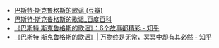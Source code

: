 - [巴斯特·斯克鲁格斯的歌谣 (豆瓣)](https://movie.douban.com/subject/26952704/)
- [巴斯特·斯克鲁格斯的歌谣_百度百科](https://baike.baidu.com/item/%E5%B7%B4%E6%96%AF%E7%89%B9%C2%B7%E6%96%AF%E5%85%8B%E9%B2%81%E6%A0%BC%E6%96%AF%E7%9A%84%E6%AD%8C%E8%B0%A3/22766030)
- [《巴斯特·斯克鲁格斯的歌谣》：6个故事都精彩 - 知乎](https://zhuanlan.zhihu.com/p/93823830)
- [《巴斯特·斯克鲁格斯的歌谣》| 万物终是无常，冥冥中却有其必然 - 知乎](https://zhuanlan.zhihu.com/p/166602832)
